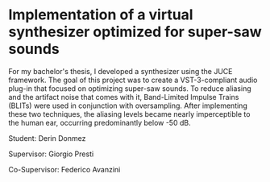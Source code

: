 # Implementation of a virtual synthesizer optimized for super-saw sounds

For my bachelor's thesis, I developed a synthesizer using the JUCE framework. The goal of this project was to create a VST-3-compliant audio plug-in that focused on optimizing super-saw sounds. To reduce aliasing and the artifact noise that comes with it, Band-Limited Impulse Trains (BLITs) were used in conjunction with oversampling. After implementing these two techniques, the aliasing levels became nearly imperceptible to the human ear, occurring predominantly below -50 dB.

Student: Derin Donmez

Supervisor: Giorgio Presti

Co-Supervisor: Federico Avanzini
